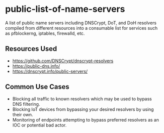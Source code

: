 # public-list-of-name-servers
A list of public name servers including DNSCrypt, DoT, and DoH resolvers compiled from different resources into a consumable list for services such as pfblockerng, iptables, firewalld, etc.
## Resources Used
* https://github.com/DNSCrypt/dnscrypt-resolvers
* https://public-dns.info/
* https://dnscrypt.info/public-servers/

## Common Use Cases
* Blocking all traffic to known resolvers which may be used to bypass DNS filtering.
* Blocking IoT devices from bypassing your desired resolvers by using their own.
* Monitoring of endpoints attempting to bypass preferred resolvers as an IOC or potential bad actor.
